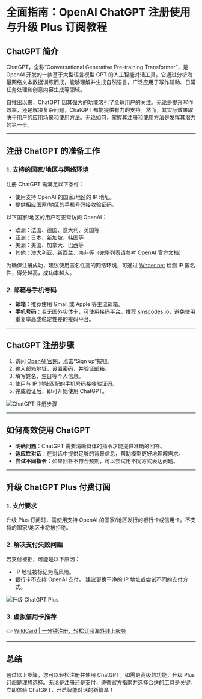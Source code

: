 # 全面指南：OpenAI ChatGPT 注册使用与升级 Plus 订阅教程

## ChatGPT 简介

ChatGPT，全称“Conversational Generative Pre-training Transformer”，是 OpenAI 开发的一款基于大型语言模型 GPT 的人工智能对话工具。它通过分析海量网络文本数据训练而成，能够理解并生成自然语言，广泛应用于写作辅助、日常任务处理和创意内容生成等领域。

自推出以来，ChatGPT 因其强大的功能吸引了全球用户的关注。无论是提升写作效率，还是解决复杂问题，ChatGPT 都能提供有力的支持。然而，其实际效果取决于用户的应用场景和使用方法。无论如何，掌握其注册和使用方法是发挥其潜力的第一步。

---

## 注册 ChatGPT 的准备工作

### 1. 支持的国家/地区与网络环境
注册 ChatGPT 需满足以下条件：
- 使用支持 OpenAI 的国家/地区的 IP 地址。
- 提供相应国家/地区的手机号码接收验证码。

以下国家/地区的用户可正常访问 OpenAI：
- 欧洲：法国、德国、意大利、英国等
- 亚洲：日本、新加坡、韩国等
- 美洲：美国、加拿大、巴西等
- 其他：澳大利亚、新西兰、南非等（完整列表请参考 OpenAI 官方文档）

为确保注册成功，建议使用匿名性高的网络环境，可通过 [Whoer.net](https://whoer.net/) 检测 IP 匿名性，得分越高，成功率越大。

### 2. 邮箱与手机号码
- **邮箱**：推荐使用 Gmail 或 Apple 等主流邮箱。
- **手机号码**：若无国外实体卡，可使用接码平台。推荐 [smscodes.io](https://dashboard.smscodes.io/account/register?ref=admin@eluyee.com)，避免使用重复率高或稳定性差的接码平台。

---

## ChatGPT 注册步骤

1. 访问 [OpenAI 官网](https://chat.openai.com/)，点击“Sign up”按钮。
2. 输入邮箱地址，设置密码，并验证邮箱。
3. 填写姓名、生日等个人信息。
4. 使用与 IP 地址匹配的手机号码接收验证码。
5. 完成验证后，即可开始使用 ChatGPT。

![ChatGPT 注册步骤](https://bbtdd.com/img/7153983136689.webp "ChatGPT 注册步骤")

---

## 如何高效使用 ChatGPT

- **明确问题**：ChatGPT 需要清晰具体的指令才能提供准确的回答。
- **适应性对话**：在对话中提供足够的背景信息，帮助模型更好地理解需求。
- **尝试不同指令**：如果回答不符合预期，可以尝试用不同方式表达问题。

---

## 升级 ChatGPT Plus 付费订阅

### 1. 支付要求
升级 Plus 订阅时，需使用支持 OpenAI 的国家/地区发行的银行卡或信用卡。不支持的国家/地区卡将被拒绝。

### 2. 解决支付失败问题
若支付被拒，可能是以下原因：
- IP 地址被标记为高风险。
- 银行卡不支持 OpenAI 支付。
建议更换干净的 IP 地址或尝试不同的支付方式。

![升级 ChatGPT Plus](https://bbtdd.com/img/0686596050085267.webp "升级 ChatGPT Plus")

### 3. 虚拟信用卡推荐
👉 [WildCard | 一分钟注册，轻松订阅海外线上服务](https://bbtdd.com/WildCard)

---

## 总结

通过以上步骤，您可以轻松注册并使用 ChatGPT。如需更高级的功能，升级 Plus 订阅是理想选择。无论是注册还是支付，遵循官方指南并选择合适的工具是关键。立即体验 ChatGPT，开启智能对话的新篇章！
